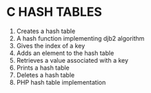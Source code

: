 # C HASH TABLES
1. Creates a hash table
2. A hash function implementing djb2 algorithm
3. Gives the index of a key
4. Adds an element to the hash table
5. Retrieves a value associated with a key
6. Prints a hash table
7. Deletes a hash table
8. PHP hash table implementation
